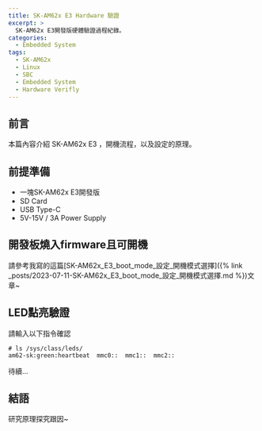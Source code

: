 ```yaml
---
title: SK-AM62x E3 Hardware 驗證
excerpt: >
  SK-AM62x E3開發版硬體驗證過程紀錄。
categories:
  - Embedded System
tags:
  - SK-AM62x
  - Linux
  - SBC
  - Embedded System
  - Hardware Verifly
---
```

## 前言
本篇內容介紹 SK-AM62x E3 ，開機流程，以及設定的原理。
## 前提準備
* 一塊SK-AM62x E3開發版
* SD Card
* USB Type-C
* 5V-15V / 3A Power Supply

## 開發板燒入firmware且可開機

請參考我寫的這篇[SK-AM62x_E3_boot_mode_設定_開機模式選擇]({% link _posts/2023-07-11-SK-AM62x_E3_boot_mode_設定_開機模式選擇.md %})文章~

## LED點亮驗證

請輸入以下指令確認
```console
# ls /sys/class/leds/
am62-sk:green:heartbeat  mmc0::  mmc1::  mmc2::
```


待續...
## 結語
研究原理探究跟因~